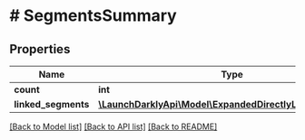 # # SegmentsSummary

## Properties

Name | Type | Description | Notes
------------ | ------------- | ------------- | -------------
**count** | **int** |  |
**linked_segments** | [**\LaunchDarklyApi\Model\ExpandedDirectlyLinkedSegments**](ExpandedDirectlyLinkedSegments.md) |  | [optional]

[[Back to Model list]](../../README.md#models) [[Back to API list]](../../README.md#endpoints) [[Back to README]](../../README.md)
